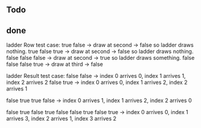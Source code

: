 ## Todo







## done
ladder Row test case:
true false -> draw at second -> false so ladder draws nothing.
true false true -> draw at second -> false so ladder draws nothing.
false false false -> draw at second -> true so ladder draws something.
false false false true -> draw at third -> false

ladder Result test case:
false false -> index 0 arrives 0, index 1 arrives 1, index 2 arrives 2
false true -> index 0 arrives 0, index 1 arrives 2, index 2 arrives 1

false true
true false -> index 0 arrives 1, index 1 arrives 2, index 2 arrives 0

false true false
true false false
true false true -> index 0 arrives 0, index 1 arrives 3, index 2 arrives 1,
                    index 3 arrives 2